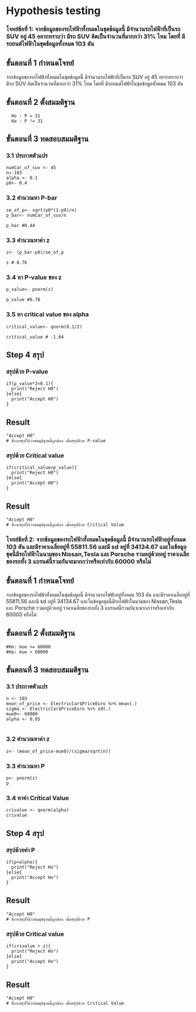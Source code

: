 # Hypothesis testing 

### โจทย์ข้อที่ 1: จากข้อมูลของรถไฟฟ้าทั้งหมดในชุดช้อมูลนี้ มีจำนวนรถไฟฟ้าที่เป็นรถ SUV อยู่ 45 อยากทราบว่า มีรถ SUV คิดเป็นจำนวนที่มากกว่า 31% ไหม โดยที่ มีรถยนต์ไฟฟ้าในชุดข้อมูลทั้งหมด 103 คัน

## ขั้นตอนที่ 1 กำหนดโจทย์
  จากข้อมูลของรถไฟฟ้าทั้งหมดในชุดช้อมูลนี้ มีจำนวนรถไฟฟ้าที่เป็นรถ SUV อยู่ 45 อยากทราบว่า มีรถ SUV คิดเป็นจำนวนที่มากกว่า 31% ไหม โดยที่ มีรถยนต์ไฟฟ้าในชุดข้อมูลทั้งหมด 103 คัน
## ขั้นตอนที่ 2 ตั้งสมมติฐาน
```
  Ho : P = 31
  Ha : P != 31
```
## ขั้นตอนที่ 3 ทดสอบสมมติฐาน
### 3.1 ประกาศตัวแปร
```
numCar_of_suv <- 45
n<-103
alpha <- 0.1
p0<- 0.4

```
### 3.2 คำนวณหา P-bar
```
se_of_p<- sqrt(p0*(1-p0)/n)
p_bar<- numCar_of_suv/n

p_bar #0.44
```
### 3.3 คำนวณหาค่า z
```
z<- (p_bar-p0)/se_of_p

z # 0.76
```
### 3.4 หา P-value ของ z
```
p_value<- pnorm(z)

p_value #0.78

```
### 3.5 หา critical value ของ alpha
```
critical_value<- qnorm(0.1/2)

critical_value # -1.64
```

## Step 4 สรุป
### สรุปด้วย P-value
```
if(p_value*2<0.1){
  print("Reject H0")
}else{
  print("Accept H0")
}
```
## Result
```
"Accept H0"
# ซึ่งจะสรุปได้ว่าสมมุติฐานนี้ถูกต้อง เมื่อสรุปด้วย P-value
```
### สรุปด้วย Critical value
```
if(critical_value>p_value){
  print("Reject H0")
}else{
  print("Accept H0")
}
```
## Result
```
"Accept H0"
# ซึ่งจะสรุปได้ว่าสมมุติฐานนี้ถูกต้อง เมื่อสรุปด้วย Critical Value
```


### โจทย์ข้อที่ 2: จากข้อมูลของรถไฟฟ้าทั้งหมดในชุดช้อมูลนี้ มีจำนวนรถไฟฟ้าอยู่ทั้งหมด 103 คัน และมีราคาเฉลี่ยอยู่ที่ 55811.56 และมี sd อยู่ที่ 34134.67 และในข้อมูลชุดนี้มีรถไฟฟ้าในนามของ Nissan,Tesla และ Porsche รวมอยู่ด้วยอยู่ ราคาเฉลี่ยของรถทั้ง 3 แบรนด์นี้รวมกันจะมากกว่าหรือเท่ากับ 60000 หรือไม่

## ขั้นตอนที่ 1 กำหนดโจทย์
จากข้อมูลของรถไฟฟ้าทั้งหมดในชุดช้อมูลนี้ มีจำนวนรถไฟฟ้าอยู่ทั้งหมด 103 คัน และมีราคาเฉลี่ยอยู่ที่ 55811.56 และมี sd อยู่ที่ 34134.67 และในข้อมูลชุดนี้มีรถไฟฟ้าในนามของ Nissan,Tesla และ Porsche รวมอยู่ด้วยอยู่ ราคาเฉลี่ยของรถทั้ง 3 แบรนด์นี้รวมกันจะมากกว่าหรือเท่ากับ 60000 หรือไม่
## ขั้นตอนที่ 2 ตั้งสมมติฐาน
```
#Ho: mue >= 60000
#Ha: mue < 60000
```
## ขั้นตอนที่ 3 ทดสอบสมมติฐาน
### 3.1 ประกาศตัวแปร
```
n <- 103
mean_of_price <- ElectricCar$PriceEuro %>% mean(.)
sigma <- ElectricCar$PriceEuro %>% sd(.)
mue0<- 60000
alpha <- 0.05


```
### 3.2 คำนวณหาค่า z

```
z<- (mean_of_price-mue0)/(sigma/sqrt(n))
```
### 3.3 คำนวณหา P
```
p<- pnorm(z)
p

```
### 3.4 หาค่า Critical Value
```
crivalue <- qnorm(alpha)
crivalue

```

## Step 4 สรุป
### สรุปด้วยค่า P
```
if(p<alpha){
  print("Reject Ho")
}else{
  print("Accept Ho")
}
```
## Result
```
"Accept H0"
# ซึ่งจะสรุปได้ว่าสมมุติฐานนี้ถูกต้อง เมื่อสรุปด้วย P
```
### สรุปด้วย Critical value
```
if(crivalue > z){
  print("Reject Ho")
}else{
  print("Accept Ho")
}
```
## Result
```
"Accept H0"
# ซึ่งจะสรุปได้ว่าสมมุติฐานนี้ถูกต้อง เมื่อสรุปด้วย Critical Value
```
